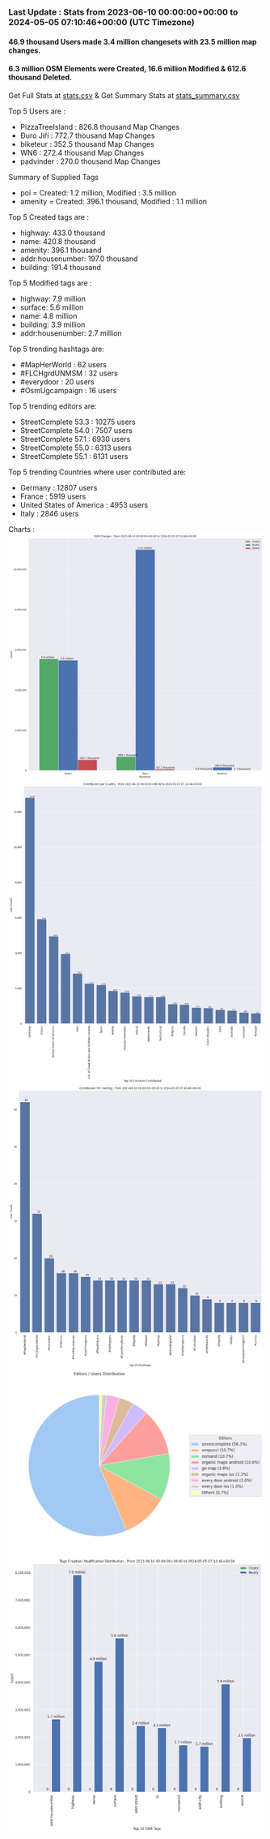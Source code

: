### Last Update : Stats from 2023-06-10 00:00:00+00:00 to 2024-05-05 07:10:46+00:00 (UTC Timezone)

#### 46.9 thousand Users made 3.4 million changesets with 23.5 million map changes.
#### 6.3 million OSM Elements were Created, 16.6 million Modified & 612.6 thousand Deleted.
Get Full Stats at [stats.csv](/stats/fieldmappers/Daily/stats.csv)
 & Get Summary Stats at [stats_summary.csv](/stats/fieldmappers/Daily/stats_summary.csv)

Top 5 Users are : 
- PizzaTreeIsland : 826.8 thousand Map Changes
- Đuro Jiří : 772.7 thousand Map Changes
- biketeur : 352.5 thousand Map Changes
- WN6 : 272.4 thousand Map Changes
- padvinder : 270.0 thousand Map Changes

Summary of Supplied Tags
- poi = Created: 1.2 million, Modified : 3.5 million
- amenity = Created: 396.1 thousand, Modified : 1.1 million


Top 5 Created tags are :
- highway: 433.0 thousand
- name: 420.8 thousand
- amenity: 396.1 thousand
- addr:housenumber: 197.0 thousand
- building: 191.4 thousand


Top 5 Modified tags are :
- highway: 7.9 million
- surface: 5.6 million
- name: 4.8 million
- building: 3.9 million
- addr:housenumber: 2.7 million


Top 5 trending hashtags are:
- #MapHerWorld : 62 users
- #FLCHgrdUNMSM : 32 users
- #everydoor : 20 users
- #OsmUgcampaign : 16 users


Top 5 trending editors are:
- StreetComplete 53.3 : 10275 users
- StreetComplete 54.0 : 7507 users
- StreetComplete 57.1 : 6930 users
- StreetComplete 55.0 : 6313 users
- StreetComplete 55.1 : 6131 users


Top 5 trending Countries where user contributed are:
- Germany : 12807 users
- France : 5919 users
- United States of America : 4953 users
- Italy : 2846 users


 Charts : 
![Alt text](./stats_osm_changes.png) 
![Alt text](./stats_users_per_country.png) 
![Alt text](./stats_users_per_hashtag.png) 
![Alt text](./stats_editors_pie_chart.png) 
![Alt text](./stats_tags.png) 
